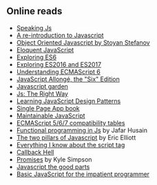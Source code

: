 ## Online reads

* [Speaking Js](http://speakingjs.com/es5/index.html)
* [A re-introduction to Javascript](https://developer.mozilla.org/en-US/docs/Web/JavaScript/A_re-introduction_to_JavaScript)
* [Object Oriented Javascript by Stoyan Stefanov](ftp://ftp.micronet-rostov.ru/linux-support/books/programming/JavaScript/[Packt]%20-%20Object-Oriented%20JavaScript%20-%20[Stefanov].pdf)
* [Eloquent JavaScript](http://eloquentjavascript.net/)
* [Exploring ES6](http://exploringjs.com/es6/)
* [Exploring ES2016 and ES2017](https://leanpub.com/exploring-es2016-es2017/read)
* [Understanding ECMAScript 6](https://leanpub.com/understandinges6/read)
* [JavaScript Allongé, the "Six" Edition](https://leanpub.com/javascriptallongesix/read)
* [Javascript garden](http://bonsaiden.github.io/JavaScript-Garden/)
* [Js: The Right Way](http://jstherightway.org/#reading)
* [Learning JavaScript Design Patterns](https://addyosmani.com/resources/essentialjsdesignpatterns/book/)
* [Single Page App book](http://singlepageappbook.com/index.html)
* [Maintainable JavaScript](http://www.reedbushey.com/61Maintainable%20Javascript.pdf)
* [ECMAScript 5/6/7 compatibility tables](https://kangax.github.io/compat-table/es6/)
* [Functional programming in Js](http://reactivex.io/learnrx/) by Jafar Husain
* [The two pillars of Javascript](https://medium.com/javascript-scene/the-two-pillars-of-javascript-ee6f3281e7f3#.aux4p1r0s) by Eric Elliott
* [Everything I know about the script tag](https://eager.io/blog/everything-I-know-about-the-script-tag/)
* [Callback Hell](http://callbackhell.com/)
* [Promises](https://blog.getify.com/promises-part-1/) by Kyle Simpson
* [Javascript the good parts](http://bdcampbell.net/javascript/book/javascript_the_good_parts.pdf)
* [Basic JavaScript for the impatient programmer](http://www.2ality.com/2013/06/basic-javascript.html)
